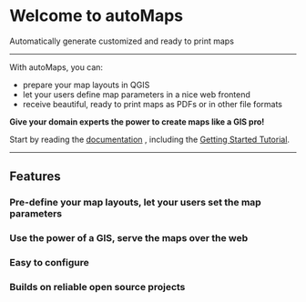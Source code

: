 # Welcome to autoMaps

Automatically generate customized and ready to print maps

---

With autoMaps, you can:

* prepare your map layouts in QGIS
* let your users define map parameters in a nice web frontend
* receive beautiful, ready to print maps as PDFs or in other file formats

__Give your domain experts the power to create maps like a GIS pro!__

Start by reading the
[documentation](https://itsviennaregion.github.io/automaps/)
, including the
[Getting Started Tutorial](https://itsviennaregion.github.io/automaps/getting_started/).

---

## Features

### Pre-define your map layouts, let your users set the map parameters

### Use the power of a GIS, serve the maps over the web

### Easy to configure

### Builds on reliable open source projects

